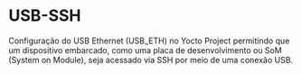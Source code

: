 # USB-SSH
Configuração do USB Ethernet (USB_ETH) no Yocto Project permitindo que um dispositivo embarcado, como uma placa de desenvolvimento ou SoM (System on Module), seja acessado via SSH por meio de uma conexão USB.
